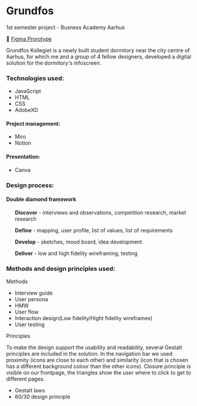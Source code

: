 # Grundfos
1st semester project - Busness Academy Aarhus

🔗 [Figma Prorotype](https://www.figma.com/design/A7A0omOxkfpv7cW1KqynDp/Webapp?node-id=0-1&node-type=canvas&t=EunAJtOFKGcQOOAv-0)

Grundfos Kollegiet is a newly built student dormitory near the city centre of Aarhus, for which me and a group of 4 fellow designers, developed a digital solution for the dormitory's infoscreen.

<h3>Technologies used:</h3>
  <ul>
    <li>JavaScript</li>
    <li>HTML</li>
    <li>CSS</li> 
    <li>AdobeXD</li>
  </ul>
  
<h4>Project management:</h4>
 <ul>
    <li>Miro</li> 
    <li>Notion</li>
  </ul>

<h4>Presentation:</h4>
 <ul>
    <li>Canva</li>
 </ul>
 
<h3>Design process:</h3>
<h4>Double diamond framework</h4>
<ul>

**Discover** - interviews and observations, competition research, market research

**Define** - mapping, user profile, list of values, list of requirements

**Develop** - sketches, mood board, idea development

**Deliver** - low and high fidelity wireframing, testing

</ul>

<h3>Methods and design principles used:</h3>

<p>Methods</p>
<ul>
  <li>Interview guide</li>
  <li>User persona</li>
  <li>HMW</li>
  <li>User flow</li>
  <li>Interaction design(Low fidelity/Hight fidelity wireframes)</li>
  <li>User testing</li>
</ul>

<p>Principles</p>
<p>To make the design support the usability and readability, several Gestalt principles are included in the solution. In the navigation bar we used proximity (icons are close to each other) and similarity (icon that is chosen has a different background colour than the other icons). Closure principle is visible on our frontpage, the triangles show the user where to click to get to different pages.</p>

<ul>
  <li>Gestalt laws</li>
  <li>60/30 design principle</li>
</ul>


